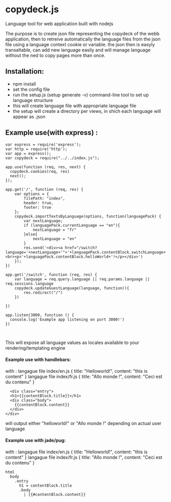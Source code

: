 # copydeck.js
Language tool for web application built with nodejs 

The purpose is to create json file representing the copydeck of the webb application, then to retreive automatically the language files from the json file using a language context cookie or variable.
the json then is easyly transaltable, can add new language easily and will manage language without the ned to copy pages more than once. 

## Installation:


* npm install 
* set the config file
* run the setup.js (setup generate -v)  command-line tool to set up language structure
* this will create language file with appropriate language file
* the setup will create a directory per views, in shich each language will appear as <language>.json


## Example use(with express) : 

````
var express = require('express');
var http = require('http');
var app = express();
var copydeck = require("../../index.js");

app.use(function (req, res, next) {
  copydeck.cookies(req, res)
  next();
});

app.get('/', function (req, res) {
	var options = {
		filePath: "index",
		header: true,
		footer: true
	};
	copydeck.importTextsByLanguage(options, function(languagePack) {
		var nextLanguage;
		if (languagePack.currentLanguage == "en"){
			nextLanguage = "fr"
		}else{
			nextLanguage = "en"
		}
		res.send('<div><a href="/switch?language='+nextLanguage+'">'+languagePack.contentBlock.switchLanguage+'</a><br><p>'+languagePack.contentBlock.helloWorld+'!</p></div>')
	});
})

app.get('/switch', function (req, res) {
	var language = req.query.language || req.params.language || req.sessions.language
	copydeck.updateGuestLanguage(language, function(){
		res.redirect("/")
	})
	
})

app.listen(3000, function () {
  console.log('Example app listening on port 3000!')
})

 
````
 
 This will expose all language values as locales available to your rendering/templating engine
 
 #### Example use with handlebars:
 with :
 langague file index/en.js
 {
	title: "Helloworld!",
	content: "this is content" 
 }
  langague file index/fr.js
 {
	title: "Allo monde !",
	content: "Ceci est du contenu" 
 }
 
````
  <div class="entry">
  <h1>{{contentBlock.title}}</h1>
  <div class="body">
    {{contentBlock.content}}
  </div>
</div>

````

 will output either "helloworld!" or "Allo monde !" depending on actual user language
 
  #### Example use with jade/pug:
 with :
 langague file index/en.js
 {
	title: "Helloworld!",
	content: "this is content" 
 }
  langague file index/fr.js
 {
	title: "Allo monde !",
	content: "Ceci est du contenu" 
 }
 
````
html
  body
    .entry
      h1 = contentBlock.title
      .body
        | {{#contentBlock.content}}
        
````
